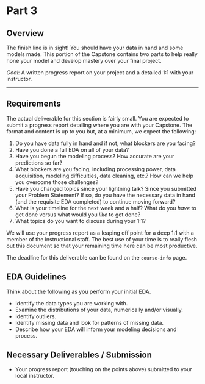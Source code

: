 # Part 3

## Overview

The finish line is in sight! You should have your data in hand and some models made. This portion of the Capstone contains two parts to help really hone your model and develop mastery over your final project.

*Goal*: A written progress report on your project and a detailed 1:1 with your instructor.

---

## Requirements

The actual deliverable for this section is fairly small. You are expected to submit a progress report detailing where you are with your Capstone. The format and content is up to you but, at a minimum, we expect the following:

1. Do you have data fully in hand and if not, what blockers are you facing?
2. Have you done a full EDA on all of your data?
3. Have you begun the modeling process? How accurate are your predictions so far?
4. What blockers are you facing, including processing power, data acquisition, modeling difficulties, data cleaning, etc.? How can we help you overcome those challenges?
5. Have you changed topics since your lightning talk? Since you submitted your Problem Statement? If so, do you have the necessary data in hand (and the requisite EDA completed) to continue moving forward?
6. What is your timeline for the next week and a half? What do you _have_ to get done versus what would you _like_ to get done?
7. What topics do you want to discuss during your 1:1?

We will use your progress report as a leaping off point for a deep 1:1 with a member of the instructional staff. The best use of your time is to really flesh out this document so that your remaining time here can be most productive.

The deadline for this deliverable can be found on the `course-info` page.

## EDA Guidelines

Think about the following as you perform your initial EDA.

- Identify the data types you are working with.
- Examine the distributions of your data, numerically and/or visually.
- Identify outliers.
- Identify missing data and look for patterns of missing data.
- Describe how your EDA will inform your modeling decisions and process.

## Necessary Deliverables / Submission

- Your progress report (touching on the points above) submitted to your local instructor.
